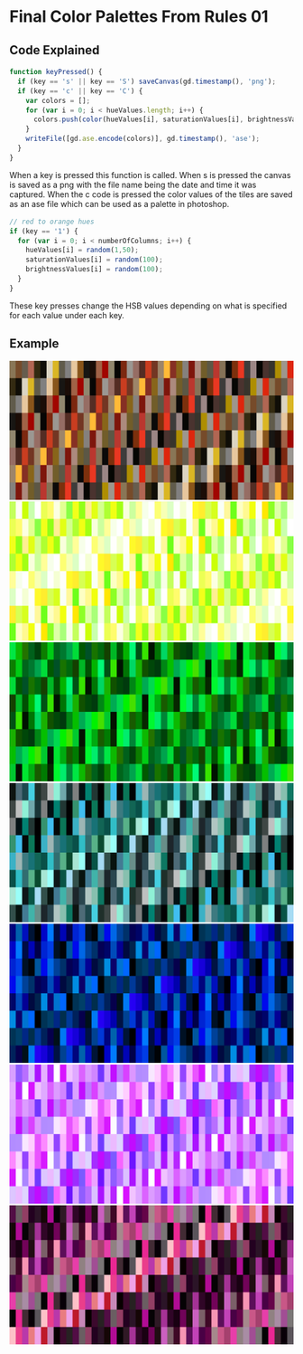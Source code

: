 # Final Color Palettes From Rules 01

## Code Explained
```js
function keyPressed() {
  if (key == 's' || key == 'S') saveCanvas(gd.timestamp(), 'png');
  if (key == 'c' || key == 'C') {
    var colors = [];
    for (var i = 0; i < hueValues.length; i++) {
      colors.push(color(hueValues[i], saturationValues[i], brightnessValues[i]));
    }
    writeFile([gd.ase.encode(colors)], gd.timestamp(), 'ase');
  }
}
```
When a key is pressed this function is called. When s is pressed the canvas is saved as a png with the file name being the date and time it was captured. When the c code is pressed the color values of the tiles are saved as an ase file which can be used as a palette in photoshop.

```js
// red to orange hues
if (key == '1') {
  for (var i = 0; i < numberOfColumns; i++) {
    hueValues[i] = random(1,50);
    saturationValues[i] = random(100);
    brightnessValues[i] = random(100);
  }
}
```
These key presses change the HSB values depending on what is specified for each value under each key.

## Example
![Example: Red to Orange](examples/181019_215746_257.png? "Example: Red to Orange")
![Example: Bright Yellow to Green](examples/181019_215758_50.png? "Example: Bright Yellow to Green")
![Example: Saturated Green](examples/181019_215800_837.png? "Example: Saturated Green")
![Example: Green to Blue](examples/181019_215802_983.png? "Example: Green to Blue")
![Example: Saturated Blue](examples/181019_215805_303.png? "Example: Saturated Blue")
![Example: Bright Indigo to Violet](examples/181019_215807_149.png? "Example: Bright Indigo to Violet")
![Example: Violet to Red](examples/181019_215809_149.png? "Example: Violet to Red")
